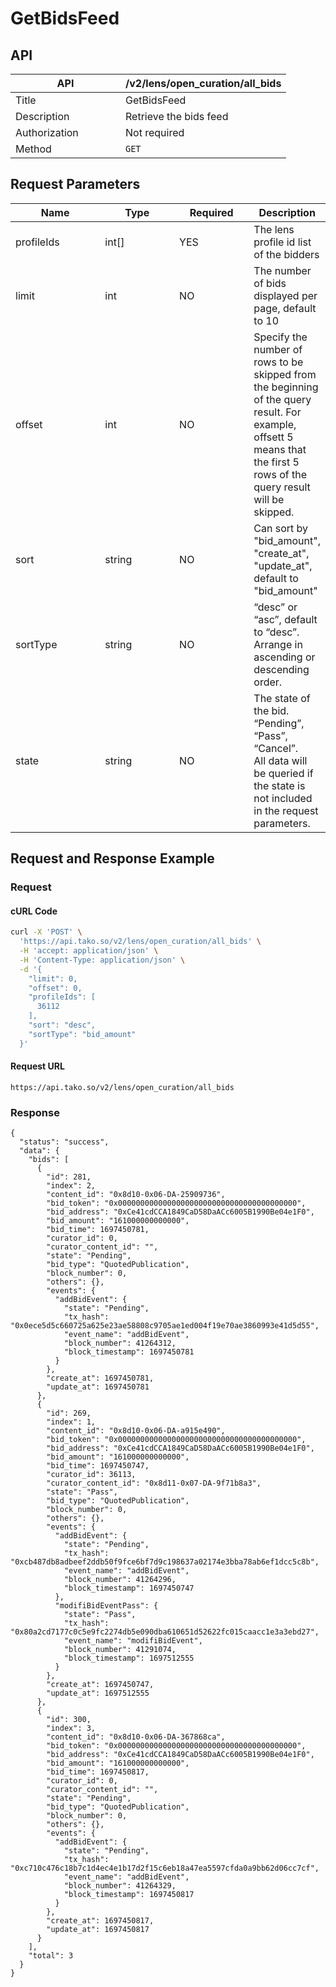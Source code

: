 # GetBidsFeed

## API

<table><thead><tr><th width="160">API</th><th>/v2/lens/open_curation/all_bids</th></tr></thead><tbody><tr><td>Title</td><td>GetBidsFeed</td></tr><tr><td>Description</td><td>Retrieve the bids feed</td></tr><tr><td>Authorization</td><td>Not required</td></tr><tr><td>Method</td><td><code>GET</code></td></tr></tbody></table>

## Request Parameters

<table><thead><tr><th width="139">Name</th><th width="115">Type</th><th width="110">Required</th><th>Description</th></tr></thead><tbody><tr><td>profileIds</td><td>int[]</td><td>YES</td><td>The lens profile id list of the bidders</td></tr><tr><td>limit</td><td>int</td><td>NO</td><td>The number of bids displayed per page, default to 10</td></tr><tr><td>offset</td><td>int</td><td>NO</td><td>Specify the number of rows to be skipped from the beginning of the query result. For example, offsett 5 means that the first 5 rows of the query result will be skipped.</td></tr><tr><td>sort</td><td>string</td><td>NO</td><td>Can sort by "bid_amount", "create_at", "update_at", default to "bid_amount"</td></tr><tr><td>sortType</td><td>string</td><td>NO</td><td>“desc” or “asc”, default to “desc”. Arrange in ascending or descending order.</td></tr><tr><td>state</td><td>string</td><td>NO</td><td>The state of the bid. “Pending”, “Pass”, “Cancel”.<br>All data will be queried if the state is not included in the request parameters.</td></tr></tbody></table>

## Request and Response Example

### Request

#### cURL Code

```bash
curl -X 'POST' \
  'https://api.tako.so/v2/lens/open_curation/all_bids' \
  -H 'accept: application/json' \
  -H 'Content-Type: application/json' \
  -d '{
    "limit": 0,
    "offset": 0,
    "profileIds": [
      36112
    ],
    "sort": "desc",
    "sortType": "bid_amount"
  }'
```

#### Request URL

`https://api.tako.so/v2/lens/open_curation/all_bids`

### Response

```
{
  "status": "success",
  "data": {
    "bids": [
      {
        "id": 281,
        "index": 2,
        "content_id": "0x8d10-0x06-DA-25909736",
        "bid_token": "0x0000000000000000000000000000000000000000",
        "bid_address": "0xCe41cdCCA1849CaD58DaACc6005B1990Be04e1F0",
        "bid_amount": "161000000000000",
        "bid_time": 1697450781,
        "curator_id": 0,
        "curator_content_id": "",
        "state": "Pending",
        "bid_type": "QuotedPublication",
        "block_number": 0,
        "others": {},
        "events": {
          "addBidEvent": {
            "state": "Pending",
            "tx_hash": "0x0ece5d5c660725a625e23ae58808c9705ae1ed004f19e70ae3860993e41d5d55",
            "event_name": "addBidEvent",
            "block_number": 41264312,
            "block_timestamp": 1697450781
          }
        },
        "create_at": 1697450781,
        "update_at": 1697450781
      },
      {
        "id": 269,
        "index": 1,
        "content_id": "0x8d10-0x06-DA-a915e490",
        "bid_token": "0x0000000000000000000000000000000000000000",
        "bid_address": "0xCe41cdCCA1849CaD58DaACc6005B1990Be04e1F0",
        "bid_amount": "161000000000000",
        "bid_time": 1697450747,
        "curator_id": 36113,
        "curator_content_id": "0x8d11-0x07-DA-9f71b8a3",
        "state": "Pass",
        "bid_type": "QuotedPublication",
        "block_number": 0,
        "others": {},
        "events": {
          "addBidEvent": {
            "state": "Pending",
            "tx_hash": "0xcb487db8adbeef2ddb50f9fce6bf7d9c198637a02174e3bba78ab6ef1dcc5c8b",
            "event_name": "addBidEvent",
            "block_number": 41264296,
            "block_timestamp": 1697450747
          },
          "modifiBidEventPass": {
            "state": "Pass",
            "tx_hash": "0x80a2cd7177c0c5e9fc2274db5e090dba610651d52622fc015caacc1e3a3ebd27",
            "event_name": "modifiBidEvent",
            "block_number": 41291074,
            "block_timestamp": 1697512555
          }
        },
        "create_at": 1697450747,
        "update_at": 1697512555
      },
      {
        "id": 300,
        "index": 3,
        "content_id": "0x8d10-0x06-DA-367868ca",
        "bid_token": "0x0000000000000000000000000000000000000000",
        "bid_address": "0xCe41cdCCA1849CaD58DaACc6005B1990Be04e1F0",
        "bid_amount": "161000000000000",
        "bid_time": 1697450817,
        "curator_id": 0,
        "curator_content_id": "",
        "state": "Pending",
        "bid_type": "QuotedPublication",
        "block_number": 0,
        "others": {},
        "events": {
          "addBidEvent": {
            "state": "Pending",
            "tx_hash": "0xc710c476c18b7c1d4ec4e1b17d2f15c6eb18a47ea5597cfda0a9bb62d06cc7cf",
            "event_name": "addBidEvent",
            "block_number": 41264329,
            "block_timestamp": 1697450817
          }
        },
        "create_at": 1697450817,
        "update_at": 1697450817
      }
    ],
    "total": 3
  }
}
```
